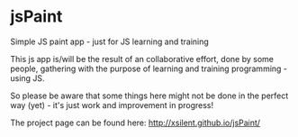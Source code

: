 jsPaint
=======

Simple JS paint app - just for JS learning and training

This js app is/will be the result of an collaborative effort,
done by some people, gathering with the purpose of learning
and training programming - using JS.

So please be aware that some things here might not be done
in the perfect way (yet) - it's just work and improvement 
in progress!

The project page can be found here: http://xsilent.github.io/jsPaint/
